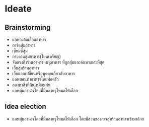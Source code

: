 # Ideate

## Brainstorming
- แอพวงล้อเลือกอาหาร
- การ์ดสุ่มอาหาร
- เซียมซีสุ่ม
- กระดานสุ่มอาหาร(โยนเหรียญ)
- จัดแรงกิ้งร้านอาหาร เมนูอาหาร ที่ถูกสุ่มและค้นหาเยอะที่สุด
- เว็บสุ่มร้านอาหาร
- เว็บแลกเปลี่ยนหรือพูดคุยเกี่ยวกับอาหาร
- แอพสอนทำอาหารโดยพ่อครัว
- ลองหาสิ่งที่กินเหมือนกัน
- แอพสุ่มอาหารโดยที่มีหลายๆโหมดให้เลือก
## Idea election
- แอพสุ่มอาหารโดยที่มีหลายๆโหมดให้เลือก โดยมีส่วนของการสุ่มร้านอาหารเข้ามาด้วย

